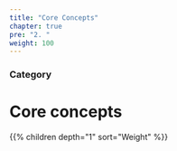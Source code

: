 ```yaml
---
title: "Core Concepts"
chapter: true
pre: "2. "
weight: 100
---
```


### Category

# Core concepts

{{% children depth="1" sort="Weight" %}}
